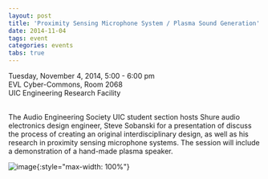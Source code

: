```yaml
---
layout: post
title: 'Proximity Sensing Microphone System / Plasma Sound Generation'
date: 2014-11-04
tags: event
categories: events
tabs: true
---
```


Tuesday, November 4, 2014, 5:00 - 6:00 pm<br>
EVL Cyber-Commons, Room 2068<br>
UIC Engineering Research Facility<br><br>

The Audio Engineering Society UIC student section hosts Shure audio electronics design engineer, Steve Sobanski for a presentation of discuss the process of creating an original interdisciplinary design, as well as his research in proximity sensing microphone systems. The session will include a demonstration of a hand-made plasma speaker.

![image](https://www.evl.uic.edu/output/originals/aes_logo_shield_k.png-srcw.jpg){:style="max-width: 100%"}

